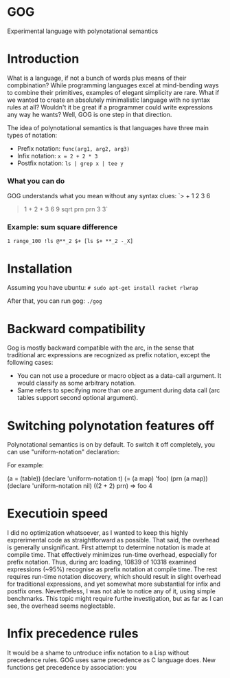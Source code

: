 GOG
===
Experimental language with polynotational semantics

# Introduction

What is a language, if not a bunch of words plus means of their compbination?
While programming languages excel at mind-bending ways to combine their primitives,
examples of elegant simplicity are rare. What if we wanted to create an absolutely minimalistic
language with no syntax rules at all? Wouldn't it be great if a programmer could write
expressions any way he wants? Well, GOG is one step in that direction.

The idea of polynotational semantics is that languages have three main types of notation:

* Prefix notation: `func(arg1, arg2, arg3)`
* Infix notation: `x = 2 + 2 * 3`
* Postfix notation: `ls | grep x | tee y`

### What you can do

GOG understands what you mean without any syntax clues:
`> + 1 2 3
6
> 1 + 2 + 3
6
> 9 sqrt prn prn
3
3`

### Example: sum square difference

`1 range_100 !ls @**_2 $+ [ls $+ **_2 -_X]`

# Installation

Assuming you have ubuntu:
`# sudo apt-get install racket rlwrap`

After that, you can run gog:
`./gog`

# Backward compatibility

Gog is mostly backward compatible with the arc, in the sense that traditional arc expressions are recognized as prefix notation, except the following cases:

* You can not use a procedure or macro object as a data-call argument. It would classify as some arbitrary notation.
* Same refers to specifying more than one argument during data call (arc tables support second optional argument).

# Switching polynotation features off

Polynotational semantics is on by default. To switch it off completely, you can use "uniform-notation" declaration:

For example:

(a = (table))
(declare 'uniform-notation t)
(= (a map) 'foo)
(prn (a map))
(declare 'uniform-notation nil)
((2 + 2) prn)
=>
foo
4

# Executioin speed

I did no optimization whatsoever, as I wanted to keep this highly exprerimental code as straightforward as possible. That said, the overhead is generally unsignificant. First attempt to determine notation is made at compile time. That effectively minimizes run-time overhead, especially for prefix notation. Thus, during arc loading, 10839 of 10318 examined expressions (~95%) recognise as prefix notation at compile time. The rest requires run-time notation discovery, which should result in slight overhead for traditional expressions, and yet somewhat more substantial for infix and postfix ones. Nevertheless, I was not able to notice any of it, using simple benchmarks. This topic might require furthe investigation, but as far as I can see, the overhead seems neglectable.

# Infix precedence rules

It would be a shame to untroduce infix notation to a Lisp without precedence rules. GOG uses same precedence as C language does. New functions get precedence by association: you
